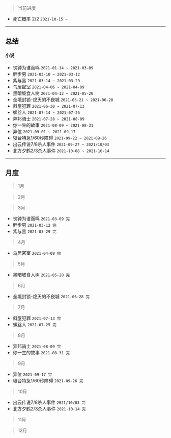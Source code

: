 > 当前进度

* 死亡概率 2/2 `2021-10-15 ~ `

---

## 总结

#### 小说

* 丧钟为谁而鸣 `2021-01-14 ~ 2021-03-09`
* 醉步男 `2021-03-10 ~ 2021-03-12`
* 紫与黑 `2021-03-14 ~ 2021-03-29`
* 鸟居密室 `2021-04-06 ~ 2021-04-09`
* 黑暗坡食人树 `2021-04-12 ~ 2021-05-20`
* 全境封锁-熄灭的不夜城 `2021-05-21 ~ 2021-06-28`
* 斜屋犯罪 `2021-06-30 ~ 2021-07-13`
* 螺丝人 `2021-07-14 ~ 2021-07-25`
* 异邦骑士 `2021-07-28 ~ 2021-08-09`
* 你一生的故事 `2021-08-09 ~ 2021-08-31`
* 异位 `2021-09-01 ~ 2021-09-17`
* 寝台特急1/60秒障碍 `2021-09-22 ~ 2021-09-26`
* 出云传说7/8杀人事件 `2021-09-27 ~ 2021/10/03`
* 北方夕鹤2/3杀人事件 `2021-10-08 ~ 2021-10-14`

--- 

## 月度

> 1月

> 2月

> 3月

* 丧钟为谁而鸣 `2021-03-09 完`
* 醉步男 `2021-03-12 完`
* 紫与黑 `2021-03-29 完`

> 4月

* 鸟居密室 `2021-04-09 完`

> 5月

* 黑暗坡食人树 `2021-05-20 完`

> 6月

- 全境封锁-熄灭的不夜城 `2021-06-28 完`

> 7月

- 斜屋犯罪 `2021-07-13 完`
- 螺丝人 `2021-07-25 完`

> 8月

* 异邦骑士 `2021-08-09 完`
* 你一生的故事 `2021-08-31 完`

> 9月

* 异位 `2021-09-17 完`
* 寝台特急1/60秒障碍 `2021-09-26 完`

> 10月

* 出云传说7/8杀人事件 `2021/10/03 完`
* 北方夕鹤2/3杀人事件 `2021-10-14 完`

> 11月

> 12月
